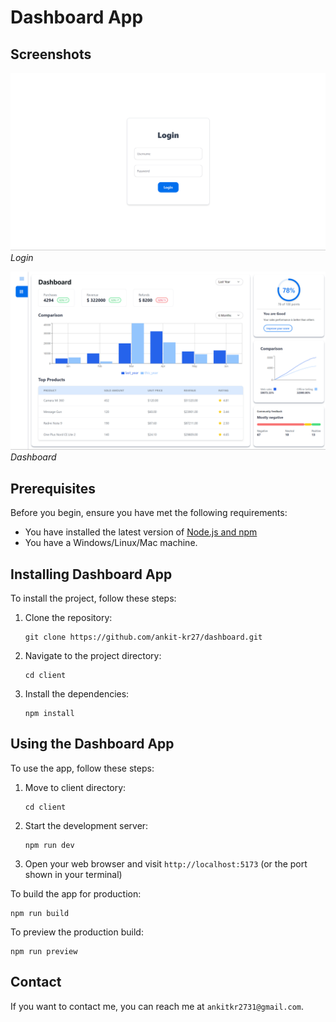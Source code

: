 # Dashboard App

## Screenshots


![Login Page](image-2.png)
*Login*

![Dashboard Page](image-1.png)
*Dashboard*

## Prerequisites

Before you begin, ensure you have met the following requirements:
* You have installed the latest version of [Node.js and npm](https://nodejs.org/en/download/)
* You have a Windows/Linux/Mac machine.

## Installing Dashboard App

To install the project, follow these steps:

1. Clone the repository:
   ```
   git clone https://github.com/ankit-kr27/dashboard.git
   ```
2. Navigate to the project directory:
   ```
   cd client
   ```
3. Install the dependencies:
   ```
   npm install
   ```

## Using the Dashboard App

To use the app, follow these steps:

1. Move to client directory:
   ```
   cd client
   ```
2. Start the development server:
   ```
   npm run dev
   ``` 
3. Open your web browser and visit `http://localhost:5173` (or the port shown in your terminal)

To build the app for production:
```
npm run build
```

To preview the production build:
```
npm run preview
```


## Contact

If you want to contact me, you can reach me at `ankitkr2731@gmail.com`.
